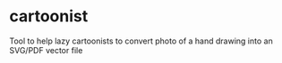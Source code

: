 # cartoonist
Tool to help lazy cartoonists to convert photo of a hand drawing into an SVG/PDF vector file
